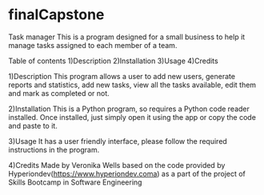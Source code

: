 # finalCapstone
Task manager
This is a program designed for a small business to help it manage tasks assigned to each member of a team.

Table of contents
1)Description
2)Installation
3)Usage
4)Credits


1)Description
This program allows a user to add new users, generate reports and statistics, 
add new tasks, view all the tasks available, edit them and mark as completed or not.

2)Installation
This is a Python program, so requires a Python code reader installed. Once installed, just simply open it using the app or copy the code and paste to it.

3)Usage
It has a user friendly interface, please follow the required instructions in the program.

4)Credits
Made by Veronika Wells based on the code provided by Hyperiondev(https://www.hyperiondev.coma) as a part of the project of  Skills Bootcamp in Software Engineering
